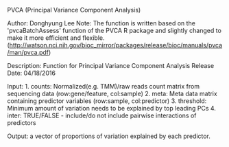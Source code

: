 PVCA (Principal Variance Component Analysis)

Author: Donghyung Lee
Note: The function is written based on the 'pvcaBatchAssess' function of the PVCA R package 
       and slightly changed to make it more efficient and flexible. 
       (http://watson.nci.nih.gov/bioc_mirror/packages/release/bioc/manuals/pvca/man/pvca.pdf)

Description: Function for Principal Variance Component Analysis
Release Date: 04/18/2016
 
Input:
      1. counts: Normalized(e.g. TMM)/raw reads count matrix from sequencing data 
               (row:gene/feature, col:sample) 
      2. meta: Meta data matrix containing predictor variables 
               (row:sample, col:predictor)
      3. threshold: Minimum amount of variation needs to be explained by top leading PCs
      4. inter: TRUE/FALSE - include/do not include pairwise interactions of predictors

Output: a vector of proportions of variation explained by each predictor.
